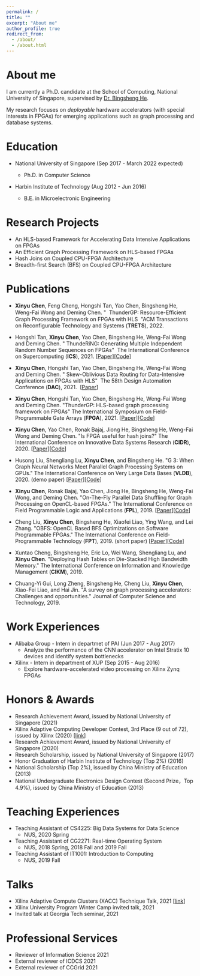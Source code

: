 ```yaml
---
permalink: /
title: ""
excerpt: "About me"
author_profile: true
redirect_from: 
  - /about/
  - /about.html
---
```



About me
======

I am currently a Ph.D. candidate at the School of Computing, National University of Singapore, supervised by [Dr. Bingsheng He](https://www.comp.nus.edu.sg/~hebs/). 

<!-- My research interests are in hardware accelerator, FPGAs, heterogeneous computing, graph processing and database systems. -->
My research focuses on *deployable* hardware accelerators (with special interests in FPGAs) for emerging applications such as graph processing and database systems. 

Education
======

* National University of Singapore (Sep 2017 - March 2022 expected)
  * Ph.D. in Computer Science

* Harbin Institute of Technology (Aug 2012 - Jun 2016)
  * B.E. in Microelectronic Engineering


<!-- Contact
======
Email: xinyuc@comp.nus.edu.sg -->

Research Projects
======
* An HLS-based Framework for Accelerating Data Intensive Applications on FPGAs
* An Efficient Graph Processing Framework on HLS-based FPGAs
* Hash Joins on Coupled CPU-FPGA Architecture
* Breadth-first Search (BFS) on Coupled CPU-FPGA Architecture


Publications
======

<!-- * **Xinyu Chen**, Feng Cheng, Hongshi Tan, Yao Chen, Bingsheng He, and Weng-Fai Wong. "  ReGraph: Scaling Graph Processing on HBM-enabled FPGAs with Heterogeneous Pipelines "  International Symposium on Computer Architecture (ISCA) , 2022. (in submission) -->

* **Xinyu Chen**, Feng Cheng, Hongshi Tan, Yao Chen, Bingsheng He, Weng-Fai Wong and Deming Chen. "  ThunderGP: Resource-Eﬀicient Graph Processing Framework on FPGAs with HLS  "ACM Transactions on Reconfigurable Technology and Systems (**TRETS**), 2022.
 
* Hongshi Tan, **Xinyu Chen**, Yao Chen, Bingsheng He, Weng-Fai Wong and Deming Chen. " ThundeRiNG: Generating Multiple Independent Random Number Sequences on FPGAs"  The International Conference on Supercomputing (**ICS**), 2021. [[Paper](https://www.comp.nus.edu.sg/~wongwf/papers/ICS2021.pdf)][[Code](https://github.com/Xtra-Computing/ThundeRiNG)]

* **Xinyu Chen**, Hongshi Tan, Yao Chen, Bingsheng He, Weng-Fai Wong and Deming Chen. " Skew-Oblivious Data Routing for Data-Intensive Applications on FPGAs with HLS"  The 58th Design Automation Conference (**DAC**), 2021.  [[Paper](https://www.dropbox.com/s/794qf26uxru6ngj/ditto_camera_ready_IEEE.pdf?dl=0)]

* **Xinyu Chen**, Hongshi Tan, Yao Chen, Bingsheng He, Weng-Fai Wong and Deming Chen. "ThunderGP: HLS-based graph processing framework on FPGAs" The International Symposium on Field-Programmable Gate Arrays (**FPGA**), 2021. [[Paper](https://www.comp.nus.edu.sg/~wongwf/papers/FPGA2021.pdf)][[Code](https://github.com/Xtra-Computing/ThunderGP)]

* **Xinyu Chen**, Yao Chen, Ronak Bajaj, Jiong He, Bingsheng He, Weng-Fai Wong and Deming Chen. "Is FPGA useful for hash joins?" The International Conference on Innovative Data Systems Research (**CIDR**), 2020. [[Paper](https://www.comp.nus.edu.sg/~hebs/pub/cidr20-join.pdf)][[Code](https://github.com/Xtra-Computing/HashjoinOnHARP)]

* Husong Liu, Shengliang Lu, **Xinyu Chen**, and Bingsheng He. "G 3: When Graph Neural Networks Meet Parallel Graph Processing Systems on GPUs." The International Conference on Very Large Data Bases (**VLDB**), 2020. (demo paper) [[Paper](http://www.vldb.org/pvldb/vol13/p2813-liu.pdf)][[Code](https://github.com/Xtra-Computing/G3)]

* **Xinyu Chen**, Ronak Bajaj, Yao Chen, Jiong He, Bingsheng He, Weng-Fai Wong, and Deming Chen. "On-The-Fly Parallel Data Shuffling for Graph Processing on OpenCL-based FPGAs." The International Conference on Field Programmable Logic and Applications (**FPL**), 2019. [[Paper](https://www.comp.nus.edu.sg/~hebs/pub/fpl19-graph.pdf)][[Code](https://github.com/Xtra-Computing/On-the-fly-data-shuffling-for-OpenCL-based-FPGAs)]

* Cheng Liu, **Xinyu Chen**, Bingsheng He, Xiaofei Liao, Ying Wang, and Lei Zhang. "OBFS: OpenCL Based BFS Optimizations on Software Programmable FPGAs." The International Conference on Field-Programmable Technology (**FPT**), 2019. (short paper) [[Paper](https://ieeexplore.ieee.org/abstract/document/8977884)][[Code](https://github.com/Liu-Cheng/bfs_with_Intel_OpenCL)]

* Xuntao Cheng, Bingsheng He, Eric Lo, Wei Wang, Shengliang Lu, and **Xinyu Chen**. "Deploying Hash Tables on Die-Stacked High Bandwidth Memory." The International Conference on Information and Knowledge Management (**CIKM**), 2019.

* Chuang-Yi Gui, Long Zheng, Bingsheng He, Cheng Liu, **Xinyu Chen**, Xiao-Fei Liao, and Hai Jin. "A survey on graph processing accelerators: Challenges and opportunities." Journal of Computer Science and Technology, 2019. 


Work Experiences
======
* Alibaba Group - Intern in departmet of PAI  (Jun 2017 - Aug 2017)
  * Analyze the performance of the CNN accelerator on Intel Stratix 10 devices and identify system bottlenecks
* Xilinx - Intern in department of XUP (Sep 2015 - Aug 2016)
  * Explore hardware-accelerated video processing on Xilinx Zynq FPGAs


Honors & Awards
======
* Research Achievement Award, issued by National University of Singapore (2021)
* Xilinx Adaptive Computing Developer Contest, 3rd Place (9 out of 72), issued by Xilinx (2020) [[link](https://www.xilinx.com/developer/community/xilinx-contests/adaptive-computing-contest-2020.html)]
* Research Achievement Award, issued by National University of Singapore (2020)
* Research Scholarship, issued by National University of Singapore (2017)
* Honor Graduation of Harbin Institute of Technology (Top 2%) (2016)
* National Scholarship (Top 2%), issued by China Ministry of Education (2013)
* National Undergraduate Electronics Design Contest (Second Prize，Top 4.9%), issued by China Ministry of Education (2013)


Teaching Experiences
======
* Teaching Assistant of CS4225: Big Data Systems for Data Science 
  * NUS, 2020 Spring
* Teaching Assistant of CG2271: Real-time Operating System
  * NUS, 2018 Spring, 2018 Fall and 2019 Fall
* Teaching Assistant of IT1001: Introduction to Computing
  * NUS, 2019 Fall

Talks
======
* Xilinx Adaptive Compute Clusters (XACC) Technique Talk, 2021 [[link](https://xilinx.github.io/xacc/xacc_tech_talks.html)]
* Xilinx University Program Winter Camp invited talk, 2021
* Invited talk at Georgia Tech seminar, 2021

Professional Services
======
* Reviewer of Information Science 2021
* External reviewer of ICDCS 2021
* External reviewer of CCGrid 2021


<br/><br/>
<script type='text/javascript' id='clustrmaps' src='//cdn.clustrmaps.com/map_v2.js?cl=0e1633&w=400&t=tt&d=Bnxxja3o_IcH_lA_4D22qWc54GmyyeiHlhKTN8PyYdA&co=ffffff&cmo=3acc3a&cmn=ff5353&ct=cdd4d9'></script>
